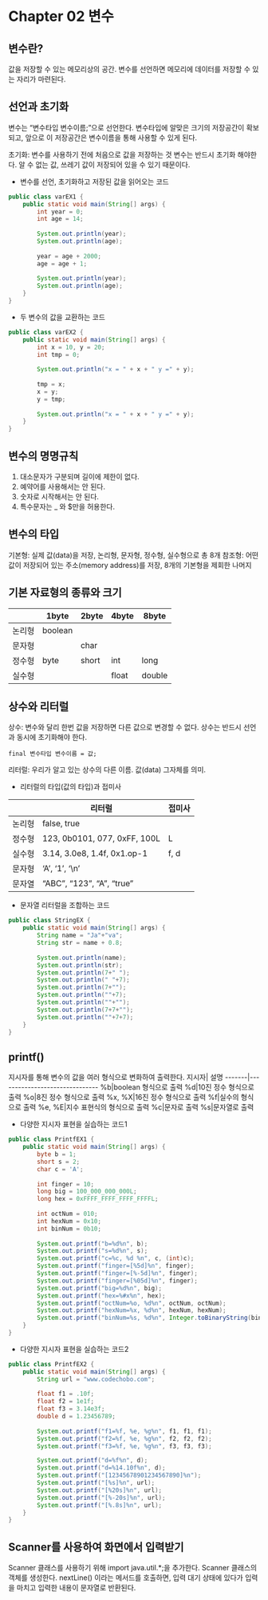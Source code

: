 Chapter 02 변수
===============
변수란?
--------
값을 저장할 수 있는 메모리상의 공간. 
변수를 선언하면 메모리에 데이터를 저장할 수 있는 자리가 마련된다.

선언과 초기화
-------------
변수는 “변수타입 변수이름;”으로 선언한다.
변수타입에 알맞은 크기의 저장공간이 확보되고, 앞으로 이 저장공간은 변수이름을 통해 사용할 수 있게 된다.

초기화: 변수를 사용하기 전에 처음으로 값을 저장하는 것
변수는 반드시 초기화 해야한다. 알 수 없는 값, 쓰레기 값이 저장되어 있을 수 있기 때문이다. 

* 변수를 선언, 초기화하고 저장된 값을 읽어오는 코드
```java
public class varEX1 {
	public static void main(String[] args) {
		int year = 0;
		int age = 14;
		
		System.out.println(year);
		System.out.println(age);
		
		year = age + 2000;
		age = age + 1;
		
		System.out.println(year);
		System.out.println(age);
	}
}
```
* 두 변수의 값을 교환하는 코드
```java
public class varEX2 {
	public static void main(String[] args) {
		int x = 10, y = 20;
		int tmp = 0;
		
		System.out.println("x = " + x + " y =" + y);
		
		tmp = x;
		x = y;
		y = tmp;
		
		System.out.println("x = " + x + " y =" + y);
	}
}
```

변수의 명명규칙
-----------
1. 대소문자가 구분되며 길이에 제한이 없다.
2. 예약어를 사용해서는 안 된다.
3. 숫자로 시작해서는 안 된다.
4. 특수문자는 _ 와 $만을 허용한다.

변수의 타입
----------
기본형: 실제 값(data)을 저장, 논리형, 문자형, 정수형, 실수형으로 총 8개
참조형: 어떤 값이 저장되어 있는 주소(memory address)를 저장, 8개의 기본형을 제회한 나머지

기본 자료형의 종류와 크기
--------------------
||1byte|2byte|4byte|8byte|
|--------|--------|--------|--------|--------|
|논리형  |boolean |        |        |        |
|문자형  |        |char    |        |        |
|정수형  |byte    |short   |int     |long    |
|실수형  |        |        |float   |double  |

상수와 리터럴
---------
상수: 변수와 달리 한번 값을 저장하면 다른 값으로 변경할 수 없다.
상수는 반드시 선언과 동시에 초기화해야 한다.

	final 변수타입 변수이름 = 값;

리터럴: 우리가 알고 있는 상수의 다른 이름. 값(data) 그자체를 의미.   
* 리터럴의 타입(값의 타입)과 접미사

||리터럴|접미사|
|--------|--------|--------|
|논리형  |false, true |        |
|정수형  |123, 0b0101, 077, 0xFF, 100L|L    |
|실수형  |3.14, 3.0e8, 1.4f, 0x1.op-1|f, d   |
|문자형  |‘A’, ‘1’, ‘\n’|        |
|문자열  |“ABC”, “123”, “A”, “true”|        |

* 문자열 리터럴을 조합하는 코드
```java
public class StringEX {
	public static void main(String[] args) {
		String name = "Ja"+"va";
		String str = name + 0.8;
		
		System.out.println(name);
		System.out.println(str);
		System.out.println(7+" ");
		System.out.println(" "+7);
		System.out.println(7+"");
		System.out.println(""+7);
		System.out.println(""+"");
		System.out.println(7+7+"");
		System.out.println(""+7+7);
	}
}
```

printf()
----
지시자를 통해 변수의 값을 여러 형식으로 변화하여 출력한다.
지시자| 설명
-------|-------------------------------
%b|boolean 형식으로 출력
%d|10진 정수 형식으로 출력
%o|8진 정수 형식으로 출력
%x, %X|16진 정수 형식으로 출력
%f|실수의 형식으로 출력
%e, %E|지수 표현식의 형식으로 출력
%c|문자로 출력
%s|문자열로 출력

* 다양한 지시자 표현을 실습하는 코드1
```java
public class PrintfEX1 {
	public static void main(String[] args) {
		byte b = 1;
		short s = 2;
		char c = 'A';
		
		int finger = 10;
		long big = 100_000_000_000L;
		long hex = 0xFFFF_FFFF_FFFF_FFFFL;
		
		int octNum = 010;
		int hexNum = 0x10;
		int binNum = 0b10;
		
		System.out.printf("b=%d%n", b);
		System.out.printf("s=%d%n", s);
		System.out.printf("c=%c, %d %n", c, (int)c);
		System.out.printf("finger=[%5d]%n", finger);
		System.out.printf("finger=[%-5d]%n", finger);
		System.out.printf("finger=[%05d]%n", finger);
		System.out.printf("big=%d%n", big);
		System.out.printf("hex=%#x%n", hex);
		System.out.printf("octNum=%o, %d%n", octNum, octNum);
		System.out.printf("hexNum=%x, %d%n", hexNum, hexNum);
		System.out.printf("binNum=%s, %d%n", Integer.toBinaryString(binNum), binNum);
	}
}
```
* 다양한 지시자 표현을 실습하는 코드2
```java
public class PrintfEX2 {
	public static void main(String[] args) {
		String url = "www.codechobo.com";
		
		float f1 = .10f;
		float f2 = 1e1f;
		float f3 = 3.14e3f;
		double d = 1.23456789;
		
		System.out.printf("f1=%f, %e, %g%n", f1, f1, f1);
		System.out.printf("f2=%f, %e, %g%n", f2, f2, f2);
		System.out.printf("f3=%f, %e, %g%n", f3, f3, f3);

		System.out.printf("d=%f%n", d);
		System.out.printf("d=%14.10f%n", d);
		System.out.printf("[12345678901234567890]%n");
		System.out.printf("[%s]%n", url);
		System.out.printf("[%20s]%n", url);
		System.out.printf("[%-20s]%n", url);
		System.out.printf("[%.8s]%n", url);
	}
}
```

Scanner를 사용하여 화면에서 입력받기
-----------------
Scanner 클래스를 사용하기 위해 import java.util.*;을 추가한다.
Scanner 클래스의 객체를 생성한다.
nextLine() 이라는 메서드를 호출하면, 입력 대기 상태에 있다가 입력을 마치고 입력한 내용이 문자열로 반환된다.
